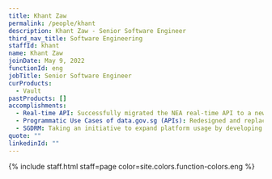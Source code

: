 ```yaml
---
title: Khant Zaw
permalink: /people/khant
description: Khant Zaw - Senior Software Engineer
third_nav_title: Software Engineering
staffId: khant
name: Khant Zaw
joinDate: May 9, 2022
functionId: eng
jobTitle: Senior Software Engineer
curProducts:
  - Vault
pastProducts: []
accomplishments:
  - Real-time API: Successfully migrated the NEA real-time API to a new subscriber client, establishing a high-volume API on the data.gov.sg platform that now handles 21 million requests per month.
  - Programmatic Use Cases of data.gov.sg (APIs): Redesigned and replaced the old data.gov.sg Read API with a more extensible version, featuring advanced filtering capabilities using a custom domain-specific language (DSL), supporting approximately 100 million requests per year.
  - SGDRM: Taking an initiative to expand platform usage by developing a client-side-only SGDRM data validation application, catering to the needs of GDO users.
quote: ""
linkedinId: ""
---
```


{% include staff.html staff=page color=site.colors.function-colors.eng %}

